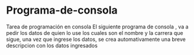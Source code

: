 # Programa-de-consola
Tarea de programación en consola
El siguiente programa de consola , va a pedir los datos de quien lo use los cuales son el nombre y la carrera
que sigue, una vez que ingrese los datos, se crea automativamente una breve descripcion con los datos ingresados 

